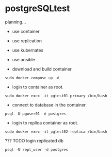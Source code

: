 # postgreSQLtest

planning...

 - use container
 - use replication
 - use kubernates
 - use ansible

- download and build container.
```
sudo docker-compose up -d
```

- login to container as root.
```
sudo docker exec -it pgtest01-primary /bin/bash
```


- connect to database in the container.
```
psql -U pguser01 -d postgres
```
- login to replica container as root.
```
sudo docker exec -it pgtest02-replica /bin/bash
```

??? TODO login replicated db
```
psql -U repl_user -d postgres
```

